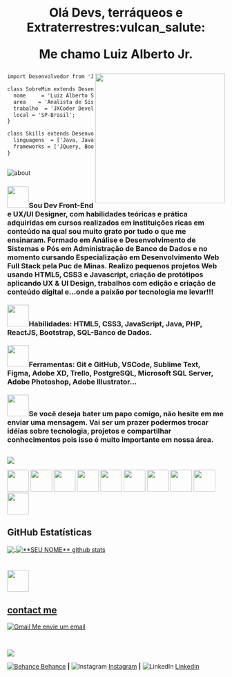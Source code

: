 <h1 align="center">Olá Devs, terráqueos e Extraterrestres:vulcan_salute:

Me chamo Luiz Alberto Jr.</h1>

<img align="right" width="300" src="https://i2.wp.com/allhtaccess.info/wp-content/uploads/2018/03/programming.gif?fit=1281%2C716&ssl=1"/>

```html
import Desenvolvedor from 'JXCoder';

class SobreMim extends Desenvolvedor {
  nome     = 'Luiz Alberto S.Junior';
  area    = 'Analista de Sistemas';
  trabalho  = 'JXCoder Development';
  local = 'SP-Brasil';
}

class Skills extends Desenvolvedor {
  linguagens  = ['Java, JavaScript, PHP, HTML5, CSS3, SQL'];
  frameworks = ['JQuery, Bootstrap, React, Angular'];
}

```
##
<img alt="about" src="https://github.com/luizjxcoder/luizjxcoder/blob/main/carbon.png"/>
<h3>
<img height="50" src="https://img.icons8.com/nolan/344/head-profile.png">Sou Dev Front-End e UX/UI Designer, com habilidades teóricas e prática adquiridas em cursos 
realizados em instituições ricas em conteúdo na qual sou muito grato por tudo o que me ensinaram.
Formado em Análise e Desenvolvimento de Sistemas e Pós em Administração de Banco de Dados e no momento cursando Especialização em Desenvolvimento Web Full Stack pela Puc de Minas.
Realizo pequenos projetos Web usando HTML5, CSS3 e Javascript, criação de protótipos aplicando UX & UI Design, trabalhos com edição e criação de conteúdo dígital
e...onde a paixão por tecnologia me levar!!!
<br></br>
<img height="50" src="https://img.icons8.com/nolan/344/development-skill.png">Habilidades: HTML5, CSS3, JavaScript, Java, PHP, ReactJS, Bootstrap, SQL-Banco de Dados.
<br></br>
<img height="50" src="https://img.icons8.com/nolan/344/internship.png">Ferramentas:  Git e GitHub, VSCode, Sublime Text, Figma, Adobe XD, Trello, PostgreSQL, Microsoft SQL Server, Adobe Photoshop, Adobe Illustrator...
<br></br>
<img height="50" src="https://img.icons8.com/nolan/344/speech-bubble-with-dots.png">Se você deseja bater um papo comigo, não hesite em me enviar uma mensagem. Vai ser um prazer podermos trocar idéias sobre tecnologia, projetos 
e compartilhar conhecimentos pois isso é muito importante em nossa área.</h3>

##
<img src="https://github.com/luizjxcoder/luizjxcoder/blob/main/carbon%20(2).png">

<code><img height="50" src="https://img.icons8.com/nolan/344/visual-studio-code-2019.png"></code>
<code><img height="50" src="https://img.icons8.com/nolan/344/git.png"></code>
<code><img height="50" src="https://img.icons8.com/nolan/344/linux--v2.png"></code>
<code><img height="50" src="https://img.icons8.com/nolan/344/console.png"></code>
<code><img height="50" src="https://img.icons8.com/nolan/344/java-coffee-cup-logo.png"></code>
<code><img height="50" src="https://img.icons8.com/nolan/344/javascript.png"></code>
<code><img height="50" src="https://img.icons8.com/nolan/344/html-5.png"></code>
<code><img height="50" src="https://img.icons8.com/nolan/344/css-filetype.png"></code>
<code><img height="50" src="https://img.icons8.com/nolan/344/php.png"></code>
<code><img height="50" src="https://img.icons8.com/nolan/344/sql.png"></code>

## **GitHub Estatísticas**

<a href="https://github.com/luizjxcoder">
  <img align="center" src="https://github-readme-stats.vercel.app/api/top-langs/?username=luizjxcoder&theme=discord_old_blurple&hide_langs_below=1" />
</a>


<a href="https://github.com/luizjxcoder">
 <img align="center" src="https://github-readme-stats.vercel.app/api?username=luizjxcoder&show_icons=true&theme=discord_old_blurple&line_height=27" alt="**SEU NOME** github stats"/>

#
<code><img height="50" src="https://img.icons8.com/nolan/344/send-mass-email.png"></code>
<h2>contact me</h2>

![Gmail](https://img.shields.io/badge/Gmail-D14836?style=for-the-badge&logo=gmail&logoColor=white) 
<a href="mailto:jxcoder.dev@gmail.com">Me envie um email

 

[behance]: https://www.behance.net/luizjunior24/
[instagram]: https://www.instagram.com/jxcoder_dev/
[linkedin]: https://linkedin.com/in/luizjunior-jxcoder/
<br>

<img src="https://github.com/luizjxcoder/luizjxcoder/blob/main/carbon%20(3).png"/>

![Behance](https://img.shields.io/badge/Behance-1769ff?style=for-the-badge&logo=behance&logoColor=white) [Behance]    **|** 
![Instagram](https://img.shields.io/badge/<insta>-%23E4405F.svg?style=for-the-badge&logo=Instagram&logoColor=white) [Instagram]    **|** 
![LinkedIn](https://img.shields.io/badge/linkedin-%230077B5.svg?style=for-the-badge&logo=linkedin&logoColor=white) [Linkedin]
